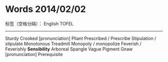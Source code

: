 # Words 2014/02/02

标签（空格分隔）： English TOFEL

---

Sturdy
Crooked [pronunciation]
Pliant
Prescribed / Prescribe
Stipulation / stipulate
Monotonous
Treadmill
Monopoly / monopolize
Feverish / Feverishly
**Sensibility**
Arboreal
Spangle
Vague
Pigment
Gnaw [pronunciation]
Prerequisite
